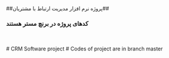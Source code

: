 ##پروژه نرم افزار مدیریت ارتباط با مشتریان##
### کدهای پروژه در برنچ مستر هستند ###
<br>
</br>
# CRM Software project #
Codes of project  are in branch master
